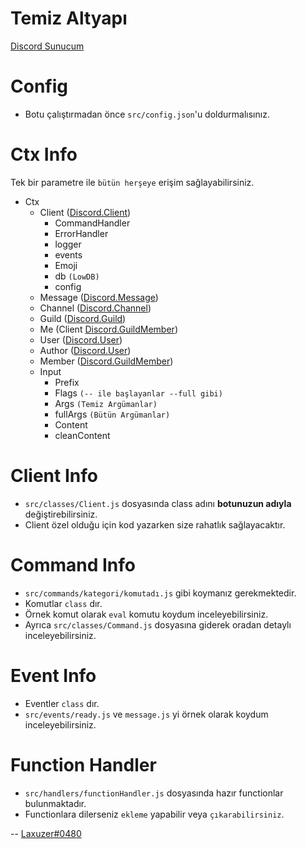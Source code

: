 # Temiz Altyapı

[Discord Sunucum](https://discord.gg/VUNbq4SwxY)

# Config
- Botu çalıştırmadan önce `src/config.json`'u doldurmalısınız.

# Ctx Info
Tek bir parametre ile `bütün herşeye` erişim sağlayabilirsiniz.
- Ctx
    - Client ([Discord.Client](https://discord.js.org/#/docs/main/stable/class/Client))
        - CommandHandler
        - ErrorHandler
        - logger
        - events
        - Emoji
        - db `(LowDB)`
        - config
    - Message ([Discord.Message](https://discord.js.org/#/docs/main/stable/class/Message))
    - Channel ([Discord.Channel](https://discord.js.org/#/docs/main/stable/class/Channel))
    - Guild ([Discord.Guild](https://discord.js.org/#/docs/main/stable/class/Guild))
    - Me (Client [Discord.GuildMember](https://discord.js.org/#/docs/main/stable/class/GuildMember))
    - User ([Discord.User](https://discord.js.org/#/docs/main/stable/class/User))
    - Author ([Discord.User](https://discord.js.org/#/docs/main/stable/class/User))
    - Member ([Discord.GuildMember](https://discord.js.org/#/docs/main/stable/class/GuildMember))
    - Input
        - Prefix
        - Flags `(-- ile başlayanlar --full gibi)`
        - Args `(Temiz Argümanlar)`
        - fullArgs `(Bütün Argümanlar)`
        - Content
        - cleanContent

# Client Info
- `src/classes/Client.js` dosyasında class adını **botunuzun adıyla** değiştirebilirsiniz.
- Client özel olduğu için kod yazarken size rahatlık sağlayacaktır.

# Command Info
- `src/commands/kategori/komutadı.js` gibi koymanız gerekmektedir. 
- Komutlar `class` dır. 
- Örnek komut olarak `eval` komutu koydum inceleyebilirsiniz. 
- Ayrıca `src/classes/Command.js` dosyasına giderek oradan detaylı inceleyebilirsiniz.

# Event Info
- Eventler `class` dır. 
- `src/events/ready.js` ve `message.js` yi örnek olarak koydum inceleyebilirsiniz.

# Function Handler
- `src/handlers/functionHandler.js` dosyasında hazır functionlar bulunmaktadır.
- Functionlara dilerseniz `ekleme` yapabilir veya `çıkarabilirsiniz`.

-- [Laxuzer#0480](https://discord.com/users/576749207084466197)
